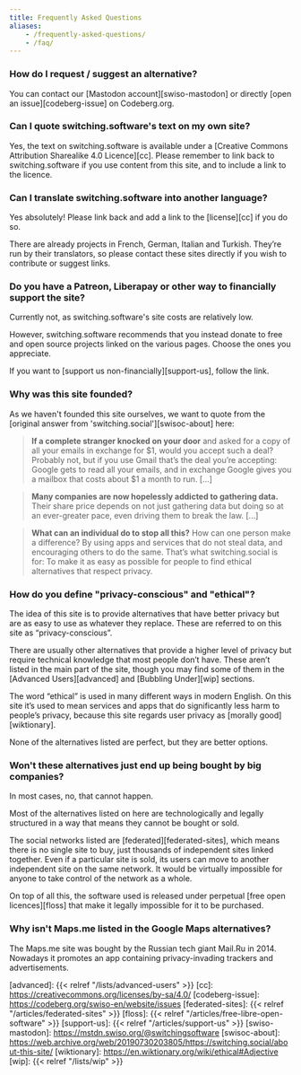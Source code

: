 ```yaml
---
title: Frequently Asked Questions
aliases:
    - /frequently-asked-questions/
    - /faq/
---
```


### How do I request / suggest an alternative?

You can contact our [Mastodon account][swiso-mastodon] or directly [open an issue][codeberg-issue] on Codeberg.org.


### Can I quote switching.software's text on my own site?

Yes, the text on switching.software is available under a [Creative Commons Attribution Sharealike 4.0 Licence][cc]. Please remember to link back to switching.software if you use content from this site, and to include a link to the licence.


### Can I translate switching.software into another language?

Yes absolutely! Please link back and add a link to the [license][cc] if you do so.

There are already projects in French, German, Italian and Turkish. They’re run by their translators, so please contact these sites directly if you wish to contribute or suggest links. 


### Do you have a Patreon, Liberapay or other way to financially support the site?

Currently not, as switching.software's site costs are relatively low.

However, switching.software recommends that you instead donate to free and open source projects linked on the various pages. Choose the ones you appreciate.

If you want to [support us non-financially][support-us], follow the link.


### Why was this site founded?

As we haven't founded this site ourselves, we want to quote from the [original answer from 'switching.social'][swisoc-about] here:

> **If a complete stranger knocked on your door** and asked for a copy of all your emails in exchange for $1, would you accept such a deal? Probably not, but if you use Gmail that’s the deal you’re accepting: Google gets to read all your emails, and in exchange Google gives you a mailbox that costs about $1 a month to run. [...]

> **Many companies are now hopelessly addicted to gathering data.** Their share price depends on not just gathering data but doing so at an ever-greater pace, even driving them to break the law. [...]

> **What can an individual do to stop all this?** How can one person make a difference? By using apps and services that do not steal data, and encouraging others to do the same. That’s what switching.social is for: To make it as easy as possible for people to find ethical alternatives that respect privacy.


### How do you define "privacy-conscious" and "ethical"?

The idea of this site is to provide alternatives that have better privacy but are as easy to use as whatever they replace. These are referred to on this site as “privacy-conscious”.

There are usually other alternatives that provide a higher level of privacy but require technical knowledge that most people don’t have. These aren’t listed in the main part of the site, though you may find some of them in the [Advanced Users][advanced] and [Bubbling Under][wip] sections.

The word “ethical” is used in many different ways in modern English. On this site it’s used to mean services and apps that do significantly less harm to people’s privacy, because this site regards user privacy as [morally good][wiktionary].

None of the alternatives listed are perfect, but they are better options.


### Won't these alternatives just end up being bought by big companies?

In most cases, no, that cannot happen.

Most of the alternatives listed on here are technologically and legally structured in a way that means they cannot be bought or sold.

The social networks listed are [federated][federated-sites], which means there is no single site to buy, just thousands of independent sites linked together. Even if a particular site is sold, its users can move to another independent site on the same network. It would be virtually impossible for anyone to take control of the network as a whole.

On top of all this, the software used is released under perpetual [free open licences][floss] that make it legally impossible for it to be purchased.


### Why isn't Maps.me listed in the Google Maps alternatives?

The Maps.me site was bought by the Russian tech giant Mail.Ru in 2014. Nowadays it promotes an app containing privacy-invading trackers and advertisements.


[advanced]: {{< relref "/lists/advanced-users" >}}
[cc]: https://creativecommons.org/licenses/by-sa/4.0/
[codeberg-issue]: https://codeberg.org/swiso-en/website/issues
[federated-sites]: {{< relref "/articles/federated-sites" >}}
[floss]: {{< relref "/articles/free-libre-open-software" >}}
[support-us]: {{< relref "/articles/support-us" >}}
[swiso-mastodon]: https://mstdn.swiso.org/@switchingsoftware
[swisoc-about]: https://web.archive.org/web/20190730203805/https://switching.social/about-this-site/
[wiktionary]: https://en.wiktionary.org/wiki/ethical#Adjective
[wip]: {{< relref "/lists/wip" >}}